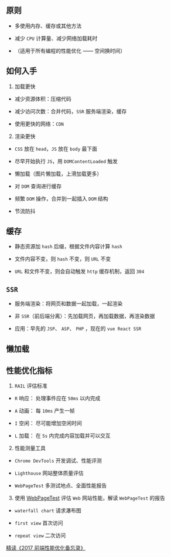 ## 原则

- 多使用内存、缓存或其他方法

- 减少 `CPU` 计算量、减少网络加载耗时

- （适用于所有编程的性能优化 —— 空间换时间）

## 如何入手

1. 加载更快

- 减少资源体积：压缩代码

- 减少访问次数：合并代码，`SSR` 服务端渲染，缓存

- 使用更快的网络：`CDN`

2. 渲染更快

- `CSS` 放在 `head`，`JS` 放在 `body` 最下面

- 尽早开始执行 `JS`，用 `DOMContentLoaded` 触发

- 懒加载（图片懒加载，上滑加载更多）

- 对 `DOM` 查询进行缓存

- 频繁 `DOM` 操作，合并到一起插入 `DOM` 结构

- 节流防抖

## 缓存

- 静态资源加 `hash` 后缀，根据文件内容计算 `hash`

- 文件内容不变，则 `hash` 不变，则 `URL` 不变

- `URL` 和文件不变，则会自动触发 `http` 缓存机制，返回 `304`

## `SSR`

- 服务端渲染：将网页和数据一起加载，一起渲染

- 非 `SSR`（前后端分离）：先加载网页，再加载数据，再渲染数据

- 应用：早先的 `JSP`、 `ASP`、 `PHP` ，现在的 `vue React SSR`

## 懒加载

## 性能优化指标

1. `RAIL` 评估标准

- `R` 响应： 处理事件应在 `50ms` 以内完成

- `A` 动画： 每 `10ms` 产生一帧

- `I` 空闲： 尽可能增加空闲时间

- `L` 加载： 在 `5s` 内完成内容加载并可以交互

2. 性能测量工具

- `Chrome DevTools` 开发调试、性能评测

- `Lighthouse` 网站整体质量评估

- `WebPageTest` 多测试地点、全面性能报告

3. 使用 [WebPageTest](webpagetest.org) 评估 `Web` 网站性能，解读 `WebPageTest` 的报告

- `waterfall chart` 请求瀑布图

- `first view` 首次访问

- `repeat view` 二次访问

[精读《2017 前端性能优化备忘录》](https://zhuanlan.zhihu.com/p/30349982)

